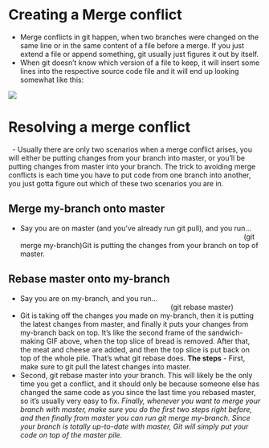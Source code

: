# Creating a Merge conflict

- Merge conflicts in git happen, when two branches were changed on the same line or in the same content of a file before a merge. If you just extend a file or append something, git usually just figures it out by itself.
- When git doesn’t know which version of a file to keep, it will insert some lines into the respective source code file and it will end up looking somewhat like this:

![](https://user-images.githubusercontent.com/60370214/75203065-298cc600-573b-11ea-93e3-78767411f7db.png)

# Resolving a merge conflict
 
- Usually there are only two scenarios when a merge conflict arises, you will either be putting changes from your branch into master, or you’ll be putting changes from master into your branch. The trick to avoiding merge conflicts is each time you have to put code from one branch into another, you just gotta figure out which of these two scenarios you are in.
## Merge my-branch onto master
- Say you are on master (and you’ve already run git pull), and you run…
                                                                                                                 (git merge my-branch)Git is putting the changes from your branch on top of master.
## Rebase master onto my-branch
- Say you are on my-branch, and you run…
                                                                            (git rebase master)
- Git is taking off the changes you made on my-branch, then it is putting the latest changes from master, and finally it puts your changes from my-branch back on top. It’s like the second frame of the sandwich-making GIF above, when the top slice of bread is removed. After that, the meat and cheese are added, and then the top slice is put back on top of the whole pile. That’s what git rebase does.
**The steps** - First, make sure to git pull the latest changes into master.
- Second, git rebase master into your branch. This will likely be the only time you get a conflict, and it should only be because someone else has changed the same code as you since the last time you rebased master, so it’s usually very easy to fix.
*Finally, whenever you want to merge your branch with master, make sure you do the first two steps right before, and then finally from master you can run git merge my-branch. Since your branch is totally up-to-date with master, Git will simply put your code on top of the master pile.*
